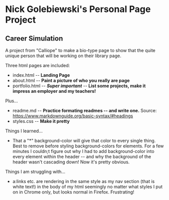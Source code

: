 
# Nick Golebiewski's Personal Page Project

## Career Simulation

A project from "Calliope" to make a bio-type page to show that the quite unique person that will be working on their library page.

Three html pages are included:
- index.html -- __Landing Page__
- about.html -- __Paint a picture of who you really are page__
- portfolio.html -- ***Super important*** -- __List some projects, make it impress an employer and my teachers!__

Plus...
- readme.md -- __Practice formating readmes -- and write one.__ 
Source: https://www.markdownguide.org/basic-syntax/#headings
- styles.css -- __Make it pretty__

Things I learned...
- That a "*" background-color will give that color to every single thing. Best to remove before styling background-colors for elements. For a few minutes I couldn;t figure out why I had to add background-color into every element within the header -- and why the background of the header wasn't cascading down! Now it's pretty obvious.

Things I am struggling with...
- a:links etc. are rendering in the same style as my nav section (that is white text!) in the body of my html seemingly no matter what styles I put on in Chrome only, but looks normal in Firefox. Frustrating!

